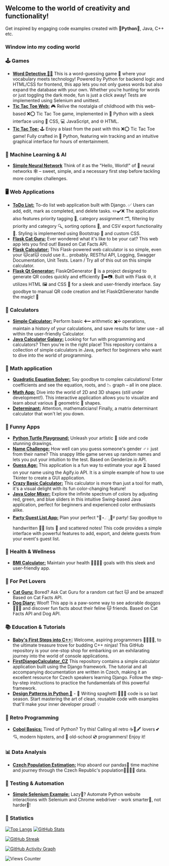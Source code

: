 ## Welcome to the world of creativity and functionality!
Get inspired by engaging code examples created with 🐍**Python**🐍, Java, C++ etc.

### Window into my coding world
### 🕹️ Games
- [**Word Detective 🕵‍♀**](https://github.com/hrosicka/GameWebWordHunt) This is a word-guessing game 🔎 where your vocabulary meets technology! Powered by Python for backend logic and HTML/CSS for frontend, this app lets you not only guess words but also expand the database with your own. Whether you’re hunting for words or just toggling the dark mode, fun is just a click away! Tests are implemented using Selenium and unittest.
- [**Tic Tac Toe Web:**](https://github.com/hrosicka/TicTacToeWeb) 🎮 Relive the nostalgia of childhood with this web-based ❌⭕ Tic Tac Toe game, implemented in 🐍 Python with a sleek interface using 🎨 CSS, 💻 JavaScript, and 🌐 HTML.
- [**Tic Tac Toe:**](https://github.com/hrosicka/TicTacToe) 🕹️ Enjoy a blast from the past with this ❌⭕ Tic Tac Toe game! Fully crafted in 🐍 Python, featuring win tracking and an intuitive graphical interface for hours of entertainment.

### 🧪 Machine Learning & AI
- [**Simple Neural Network**](https://github.com/hrosicka/SimpleNeuralNetwork) Think of it as the "Hello, World!" of 🧠 neural networks 🕸️ – sweet, simple, and a necessary first step before tackling more complex challenges.

### 🖥️ Web Applications
- [**ToDo List:**](https://github.com/hrosicka/ToDoList) To-do list web application built with Django. ✅ Users can add, edit, mark as completed, and delete tasks. ✏️✔️❌ The application also features priority tagging 🔖, category assignment 🗂️, filtering by priority and category 🔍, sorting options 🔄, and CSV export functionality 📂. Styling is implemented using Bootstrap 🎨 and custom CSS.
- [**Flask Cat Guru:**](https://github.com/hrosicka/FlaskCatGuru) Ever wondered what it's like to be your cat? This web app lets you find out! Based on Cat Facts API.
- [**Flask Calculator:**](https://github.com/hrosicka/FlaskCalculator) This Flask-powered web calculator is so simple, even your 🐱cat🐱 could use it... probably. RESTful API, Logging, Swagger Documentation, Unit Tests. Learn / Try all of this out on this simple calculator.
- [**Flask Qt Generator:**]([https://github.com/hrosicka/FlaskCalculator) FlaskQtGenerator 🌟 is a project designed to generate QR codes quickly and efficiently 📱➡️📷. Built with Flask 🌐, it utilizes HTML 🖼️ and CSS 🎨 for a sleek and user-friendly interface. Say goodbye to manual QR code creation and let FlaskQtGenerator handle the magic! 🚀
  
### 🧮 Calculators
- [**Simple Calculator:**](https://github.com/hrosicka/SimpleCalculator) Perform basic ➕➖ arithmetic ✖️➗ operations, maintain a history of your calculations, and save results for later use – all within the user-friendly Calculator.
- [**Java Calculator Galaxy:**](https://github.com/hrosicka/JavaCalcGalaxy) Looking for fun with programming and calculators? Then you're in the right place! This repository contains a collection of simple calculators in Java, perfect for beginners who want to dive into the world of programming.

### 🧠 Math application
- [**Quadratic Equation Solver:**](https://github.com/hrosicka/QuadraticEquationSolver) Say goodbye to complex calculations! Enter coefficients and see the equation, roots, and 📉 graph – all in one place.
- [**Math App:**](https://github.com/hrosicka/MathApp) Dive into the world of 2D and 3D shapes (still under development!). This interactive application allows you to visualize and learn about various 📐 geometric 📏 shapes.
- [**Determinant:**](https://github.com/hrosicka/Determinant) Attention, mathematicians! Finally, a matrix determinant calculator that won't let you down.

### 🎉 Funny Apps
- [**Python Turtle Playground:**](https://github.com/hrosicka/PythonBasicsTurtle) Unleash your artistic 🎨 side and code stunning drawings.
- [**Name Challenge:**](https://github.com/hrosicka/NameChallenge) How well can you guess someone's gender ♂️♀️ just from their name? This snappy little game serves up random names and lets you put your intuition to the test. Based on Genderize.io API.
- [**Guess Age:**](https://github.com/hrosicka/GuessAge) This application is a fun way to estimate your age ⏳ based on your name using the Agify.io API. It is a simple example of how to use Tkinter to create a GUI application.
- [**Crazy Basic Calculator:**](https://github.com/hrosicka/BasicCalculator) This calculator is more than just a tool for math, it's a visual delight with its fun color-changing feature!
- [**Java Color Mixer:**](https://github.com/hrosicka/ColorMixer) Explore the infinite spectrum of colors by adjusting red, green, and blue sliders in this intuitive Swing-based Java application, perfect for beginners and experienced color enthusiasts alike.
- [**Party Guest List App:**](https://github.com/hrosicka/PyQtPartyList) Plan your perfect °🥂⋆.ೃ🍾࿔ party! Say goodbye to handwritten ✍🏻 lists 📝 and scattered notes! This code provides a simple interface with powerful features to add, export, and delete guests from your event's guest list.

### 🍏 Health & Wellness
- [**BMI Calculator:**](https://github.com/hrosicka/BMICalculator) Maintain your health 🍏💪🌱🍎 goals with this sleek and user-friendly app.

### 🐾 For Pet Lovers
- [**Cat Guru:**](https://github.com/hrosicka/CatGuru) Bored? Ask Cat Guru for a random cat fact 🐱 and be amazed! Based on Cat Facts API.
- [**Dog Diary:**](https://github.com/hrosicka/DogDiary) Woof! This app is a paw-some way to see adorable doggos 🐶🐾🐶 and discover fun facts about their feline 🐱 friends. Based on Cat Facts API and Dog API.

### 📚 Education & Tutorials
- [**Baby's First Steps into C++:**](https://github.com/hrosicka/SimpleConsoleApplications) Welcome, aspiring programmers 🐣👶🏻🐣, to the ultimate treasure trove for budding C++ ninjas! This GitHub repository is your one-stop shop for embarking on an exhilarating journey into the world of console applications.
- [**FirstDjangoCalculator_CZ**](https://github.com/hrosicka/FirstDjangoCalculator_CZ) This repository contains a simple calculator application built using the Django framework. The tutorial and all accompanying documentation are written in Czech, making it an excellent resource for Czech speakers learning Django. Follow the step-by-step instructions to practice the fundamentals of this powerful framework.
- [**Design Patterns in Python 🐍**](https://github.com/hrosicka/DesignPatternsPython) - 🧠 Writing spaghetti 🤦‍♂️🍝 code is so last season. Start mastering the art of clean, reusable code with examples that'll make your inner developer proud! 💡

### 💾 Retro Programming
- [**Cobol Basics:**](https://github.com/hrosicka/CobolBasics) Tired of Python? Try this! Calling all retro ☕📜🖋️ lovers 💕💘, modern hipsters, and 💾 old-school 💿 programmers! Enjoy it!

### 📊 Data Analysis
- [**Czech Population Estimation:**](https://github.com/hrosicka/CzechPopulationEstimation) Hop aboard our pandas🐼 time machine and journey through the Czech Republic's population👨‍👩‍👧‍👦 data. 

### 🧪 Testing & Automation
- [**Simple Selenium Example:**](https://github.com/hrosicka/SimpleSeleniumExample) Lazy🐌? Automate Python website interactions with Selenium and Chrome webdriver - work smarter🧠, not harder💪!

### 🔢 Statistics
[![Top Langs](https://github-readme-stats.vercel.app/api/top-langs/?username=hrosicka&layout=compact&langs_count=10&theme=default&card_width=400)](https://github.com/anuraghazra/github-readme-stats)  [![GitHub Stats](https://github-readme-stats.vercel.app/api?username=hrosicka&show_icons=true&theme=default)](https://github.com/anuraghazra/github-readme-stats)

[![GitHub Streak](https://streak-stats.demolab.com?user=hrosicka&theme=github-light)](https://git.io/streak-stats)

[![GitHub Activity Graph](https://github-readme-activity-graph.vercel.app/graph?username=hrosicka&theme=github-light&hide_border=true)](https://github.com/ashutosh1919/github-readme-activity-graph)

![Views Counter](https://views-counter.vercel.app/badge?pageId=hrosicka&style=plastic&color=blue)


<!---
hrosicka/hrosicka is a ✨ special ✨ repository because its `README.md` (this file) appears on your GitHub profile.
You can click the Preview link to take a look at your changes.
--->
